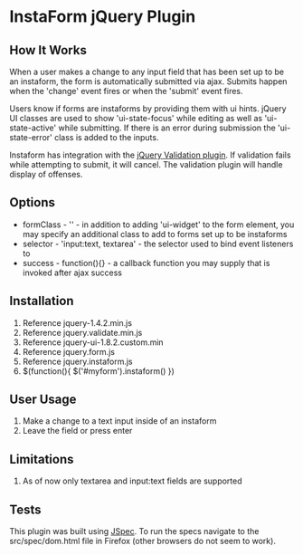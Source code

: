 InstaForm jQuery Plugin
==

How It Works
--
When a user makes a change to any input field that has been set up to be an instaform, the form is automatically submitted via ajax. Submits happen when the 'change' event fires or when the 'submit' event fires.

Users know if forms are instaforms by providing them with ui hints. jQuery UI classes are used to show 'ui-state-focus' while editing as well as 'ui-state-active' while submitting. If there is an error during submission the 'ui-state-error' class is added to the inputs.

Instaform has integration with the [jQuery Validation plugin](http://github.com/jzaefferer/jquery-validation). If validation fails while attempting to submit, it will cancel. The validation plugin will handle display of offenses.

Options
--
- formClass - '' - in addition to adding 'ui-widget' to the form element, you may specify an additional class to add to forms set up to be instaforms
- selector - 'input:text, textarea' - the selector used to bind event listeners to
- success - function(){} - a callback function you may supply that is invoked after ajax success

Installation
--
1. Reference jquery-1.4.2.min.js
1. Reference jquery.validate.min.js
1. Reference jquery-ui-1.8.2.custom.min
1. Reference jquery.form.js
1. Reference jquery.instaform.js
1. $(function(){ $('#myform').instaform() })

User Usage
--
1. Make a change to a text input inside of an instaform
1. Leave the field or press enter

Limitations
--
1. As of now only textarea and input:text fields are supported

Tests
-- 
This plugin was built using [JSpec](http://visionmedia.github.com/jspec/). To run the specs navigate to the src/spec/dom.html file in Firefox (other browsers do not seem to work).